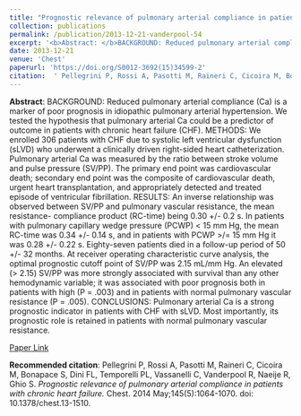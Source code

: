 ```yaml
--- 
title: "Prognostic relevance of pulmonary arterial compliance in patients with chronic heart failure." 
collection: publications 
permalink: /publication/2013-12-21-vanderpool-54 
excerpt: '<b>Abstract: </b>BACKGROUND: Reduced pulmonary arterial compliance (Ca) is a marker of poor prognosis in idiopathic pulmonary arterial hypertension. We tested the hypothesis that pulmonary arterial Ca could be a predictor of outcome in patients with chronic heart failure (CHF). METHODS: We enrolled 306 patients with CHF due [...]' 
date: 2013-12-21 
venue: 'Chest' 
paperurl: 'https://doi.org/S0012-3692(15)34599-2' 
citation:  ' Pellegrini P, Rossi A, Pasotti M, Raineri C, Cicoira M, Bonapace S, Dini FL, Temporelli PL, Vassanelli C, Vanderpool R, Naeije R, Ghio S. <i>Prognostic relevance of pulmonary arterial compliance in patients with chronic heart failure.</i> Chest. 2014 May;145(5):1064-1070. doi: 10.1378/chest.13-1510.' 
--- 
```

<b>Abstract</b>:  BACKGROUND: Reduced pulmonary arterial compliance (Ca) is a marker of poor prognosis in idiopathic pulmonary arterial hypertension. We tested the hypothesis that pulmonary arterial Ca could be a predictor of outcome in patients with chronic heart failure (CHF). METHODS: We enrolled 306 patients with CHF due to systolic left ventricular dysfunction (sLVD) who underwent a clinically driven right-sided heart catheterization. Pulmonary arterial Ca was measured by the ratio between stroke volume and pulse pressure (SV/PP). The primary end point was cardiovascular death; secondary end point was the composite of cardiovascular death, urgent heart transplantation, and appropriately detected and treated episode of ventricular fibrillation. RESULTS: An inverse relationship was observed between SV/PP and pulmonary vascular resistance, the mean resistance- compliance product (RC-time) being 0.30 +/- 0.2 s. In patients with pulmonary capillary wedge pressure (PCWP) &lt; 15 mm Hg, the mean RC-time was 0.34 +/- 0.14 s, and in patients with PCWP >/= 15 mm Hg it was 0.28 +/- 0.22 s. Eighty-seven patients died in a follow-up period of 50 +/- 32 months. At receiver operating characteristic curve analysis, the optimal prognostic cutoff point of SV/PP was 2.15 mL/mm Hg. An elevated (&gt; 2.15) SV/PP was more strongly associated with survival than any other hemodynamic variable; it was associated with poor prognosis both in patients with high (P = .003) and in patients with normal pulmonary vascular resistance (P = .005). CONCLUSIONS: Pulmonary arterial Ca is a strong prognostic indicator in patients with CHF with sLVD. Most importantly, its prognostic role is retained in patients with normal pulmonary vascular resistance.  
 
[Paper Link](https://doi.org/S0012-3692(15)34599-2) 
 
<b>Recommended citation</b>:  Pellegrini P, Rossi A, Pasotti M, Raineri C, Cicoira M, Bonapace S, Dini FL, Temporelli PL, Vassanelli C, Vanderpool R, Naeije R, Ghio S. <i>Prognostic relevance of pulmonary arterial compliance in patients with chronic heart failure.</i> Chest. 2014 May;145(5):1064-1070. doi: 10.1378/chest.13-1510. 
